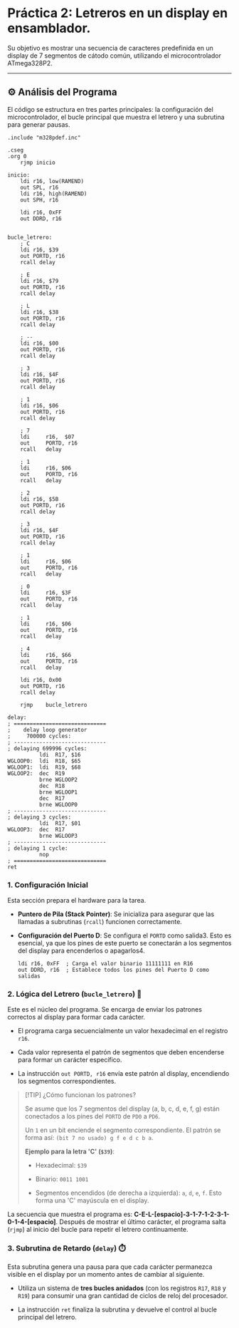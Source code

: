 # Práctica 2: Letreros en un display en ensamblador.
Su objetivo es mostrar una secuencia de caracteres predefinida en un display de 7 segmentos de cátodo común, utilizando el microcontrolador ATmega328P2.

---

## ⚙️ Análisis del Programa

El código se estructura en tres partes principales: la configuración del microcontrolador, el bucle principal que muestra el letrero y una subrutina para generar pausas.

```
.include "m328pdef.inc"

.cseg
.org 0
    rjmp inicio

inicio:
    ldi r16, low(RAMEND)
    out SPL, r16
    ldi r16, high(RAMEND)
    out SPH, r16

    ldi r16, 0xFF
    out DDRD, r16


bucle_letrero:
    ; C
    ldi r16, $39
    out PORTD, r16
    rcall delay

    ; E
    ldi r16, $79
    out PORTD, r16
    rcall delay

    ; L
    ldi r16, $38
    out PORTD, r16
    rcall delay

	; --
	ldi r16, $00
    out PORTD, r16
    rcall delay

    ; 3
    ldi r16, $4F
    out PORTD, r16
    rcall delay

    ; 1
    ldi r16, $06
    out PORTD, r16
    rcall delay

	; 7
    ldi     r16,  $07
    out     PORTD, r16
    rcall   delay

    ; 1
    ldi     r16, $06
    out     PORTD, r16
    rcall   delay

	; 2
    ldi r16, $5B
    out PORTD, r16
    rcall delay

    ; 3
    ldi r16, $4F
    out PORTD, r16
    rcall delay

	; 1
    ldi     r16, $06
    out     PORTD, r16
    rcall   delay

    ; 0
    ldi     r16, $3F
    out     PORTD, r16
    rcall   delay

	; 1
    ldi     r16, $06
    out     PORTD, r16
    rcall   delay

    ; 4
    ldi     r16, $66
    out     PORTD, r16
    rcall   delay
    
    ldi r16, 0x00
    out PORTD, r16
    rcall delay

    rjmp    bucle_letrero

delay:
; ============================= 
;    delay loop generator 
;     700000 cycles:
; ----------------------------- 
; delaying 699996 cycles:
          ldi  R17, $16
WGLOOP0:  ldi  R18, $65
WGLOOP1:  ldi  R19, $68
WGLOOP2:  dec  R19
          brne WGLOOP2
          dec  R18
          brne WGLOOP1
          dec  R17
          brne WGLOOP0
; ----------------------------- 
; delaying 3 cycles:
          ldi  R17, $01
WGLOOP3:  dec  R17
          brne WGLOOP3
; ----------------------------- 
; delaying 1 cycle:
          nop
; =============================
ret
```

### **1. Configuración Inicial**

Esta sección prepara el hardware para la tarea.

- **Puntero de Pila (Stack Pointer)**: Se inicializa para asegurar que las llamadas a subrutinas (`rcall`) funcionen correctamente.
    
- **Configuración del Puerto D**: Se configura el `PORTD` como salida3. Esto es esencial, ya que los pines de este puerto se conectarán a los segmentos del display para encenderlos o apagarlos4.
    
    ```
    ldi r16, 0xFF  ; Carga el valor binario 11111111 en R16
    out DDRD, r16  ; Establece todos los pines del Puerto D como salidas
    ```
    

### **2. Lógica del Letrero (`bucle_letrero`)** 📜

Este es el núcleo del programa. Se encarga de enviar los patrones correctos al display para formar cada carácter.

- El programa carga secuencialmente un valor hexadecimal en el registro `r16`.
    
- Cada valor representa el patrón de segmentos que deben encenderse para formar un carácter específico.
    
- La instrucción `out PORTD, r16` envía este patrón al display, encendiendo los segmentos correspondientes.
    

> [!TIP] ¿Cómo funcionan los patrones?
> 
> Se asume que los 7 segmentos del display (a, b, c, d, e, f, g) están conectados a los pines del `PORTD` de `PD0` a `PD6`. 
> 
> Un `1` en un bit enciende el segmento correspondiente. El patrón se forma así: `(bit 7 no usado) g f e d c b a`.
> 
> **Ejemplo para la letra 'C' (`$39`)**:
> 
> - Hexadecimal: `$39`
>     
> - Binario: `0011 1001`
>     
> - Segmentos encendidos (de derecha a izquierda): `a`, `d`, `e`, `f`. Esto forma una 'C' mayúscula en el display.
>     

La secuencia que muestra el programa es: **C-E-L-[espacio]-3-1-7-1-2-3-1-0-1-4-[espacio]**. Después de mostrar el último carácter, el programa salta (`rjmp`) al inicio del bucle para repetir el letrero continuamente.

### **3. Subrutina de Retardo (`delay`)** ⏱️

Esta subrutina genera una pausa para que cada carácter permanezca visible en el display por un momento antes de cambiar al siguiente.

- Utiliza un sistema de **tres bucles anidados** (con los registros `R17`, `R18` y `R19`) para consumir una gran cantidad de ciclos de reloj del procesador.
    
- La instrucción `ret` finaliza la subrutina y devuelve el control al bucle principal del letrero.